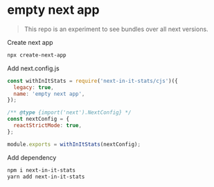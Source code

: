 # empty next app
> This repo is an experiment to see bundles over all next versions.


Create next app
```bash
npx create-next-app
```

Add next.config.js
```js
const withInItStats = require('next-in-it-stats/cjs')({
  legacy: true,
  name: 'empty next app',
});

/** @type {import('next').NextConfig} */
const nextConfig = {
  reactStrictMode: true,
};

module.exports = withInItStats(nextConfig);
```

Add dependency
```bash
npm i next-in-it-stats
yarn add next-in-it-stats
```